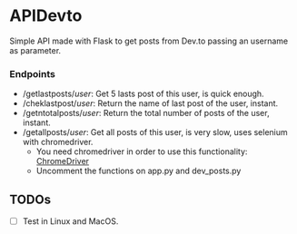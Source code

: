 # APIDevto

Simple API made with Flask to get posts from Dev.to passing an username as parameter.

### Endpoints
- /getlastposts/*user*: Get 5 lasts post of this user, is quick enough.
- /cheklastpost/*user*: Return the name of last post of the user, instant.
- /getntotalposts/*user*: Return the total number of posts of the user, instant.
- /getallposts/*user*: Get all posts of this user, is very slow, uses selenium with chromedriver.
    - You need chromedriver in order to use this functionality: [ChromeDriver](http://chromedriver.storage.googleapis.com/index.html)
    - Uncomment the functions on app.py and dev_posts.py

## TODOs
- [ ] Test in Linux and MacOS.